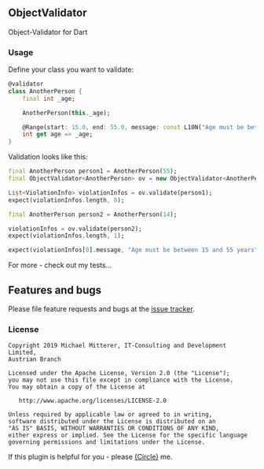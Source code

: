 ## ObjectValidator
Object-Validator for Dart

### Usage

Define your class you want to validate:

```dart
@validator
class AnotherPerson {
    final int _age;

    AnotherPerson(this._age);

    @Range(start: 15.0, end: 55.0, message: const L10N("Age must be between 15 and 55 years"))
    int get age => _age;
}
```

Validation looks like this:

```dart
final AnotherPerson person1 = AnotherPerson(55);
final ObjectValidator<AnotherPerson> ov = new ObjectValidator<AnotherPerson>();

List<ViolationInfo> violationInfos = ov.validate(person1);
expect(violationInfos.length, 0);

final AnotherPerson person2 = AnotherPerson(14);

violationInfos = ov.validate(person2);
expect(violationInfos.length, 1);

expect(violationInfos[0].message, "Age must be between 15 and 55 years");

```

For more - check out my tests...

## Features and bugs
Please file feature requests and bugs at the [issue tracker](https://github.com/MikeMitterer/objectvalidator.dart/issues).


### License

    Copyright 2019 Michael Mitterer, IT-Consulting and Development Limited,
    Austrian Branch

    Licensed under the Apache License, Version 2.0 (the "License");
    you may not use this file except in compliance with the License.
    You may obtain a copy of the License at

       http://www.apache.org/licenses/LICENSE-2.0

    Unless required by applicable law or agreed to in writing, 
    software distributed under the License is distributed on an 
    "AS IS" BASIS, WITHOUT WARRANTIES OR CONDITIONS OF ANY KIND, 
    either express or implied. See the License for the specific language 
    governing permissions and limitations under the License.
    
If this plugin is helpful for you - please [(Circle)](http://gplus.mikemitterer.at/) me.

[1]: https://github.com/MikeMitterer/objectvalidator.dart/issues
